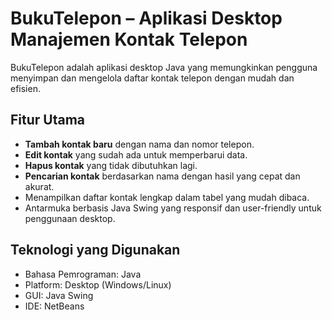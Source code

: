 # BukuTelepon – Aplikasi Desktop Manajemen Kontak Telepon

BukuTelepon adalah aplikasi desktop Java yang memungkinkan pengguna menyimpan dan mengelola daftar kontak telepon dengan mudah dan efisien.

## Fitur Utama

- **Tambah kontak baru** dengan nama dan nomor telepon.  
- **Edit kontak** yang sudah ada untuk memperbarui data.  
- **Hapus kontak** yang tidak dibutuhkan lagi.  
- **Pencarian kontak** berdasarkan nama dengan hasil yang cepat dan akurat.  
- Menampilkan daftar kontak lengkap dalam tabel yang mudah dibaca.  
- Antarmuka berbasis Java Swing yang responsif dan user-friendly untuk penggunaan desktop.

## Teknologi yang Digunakan

- Bahasa Pemrograman: Java  
- Platform: Desktop (Windows/Linux)  
- GUI: Java Swing  
- IDE: NetBeans


